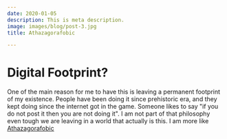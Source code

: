 ```yaml
---
date: 2020-01-05
description: This is meta description.
image: images/blog/post-3.jpg
title: Athazagorafobic

---
```

# Digital Footprint?

One of the main reason for me to have this is leaving a permanent footprint of my existence. People have been doing it since prehistoric era, and they kept doing since the internet got in the game. Someone likes to say "if you do not post it then you are not doing it". I am not part of that philosophy even tough we are leaving in a world that actually is this. I am more like [Athazagorafobic]()